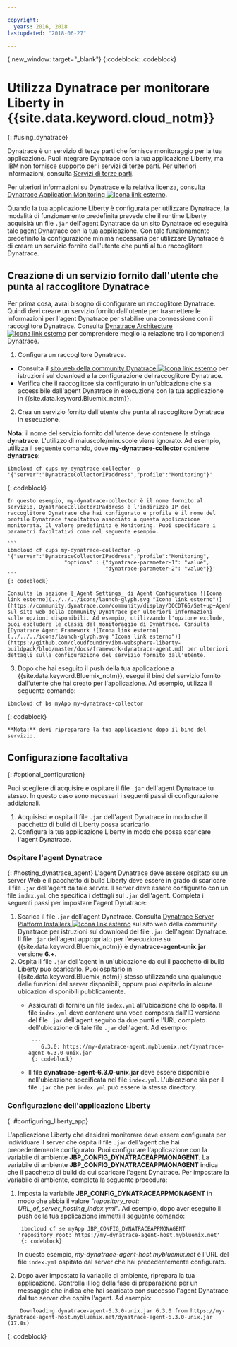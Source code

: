 ```yaml
---

copyright:
  years: 2016, 2018
lastupdated: "2018-06-27"

---
```


{:new_window: target="_blank"}
{:codeblock: .codeblock}

# Utilizza Dynatrace per monitorare Liberty in {{site.data.keyword.cloud_notm}}
{: #using_dynatrace}

Dynatrace è un servizio di terze parti che fornisce monitoraggio per la tua applicazione. Puoi integrare Dynatrace con la tua applicazione Liberty, ma IBM non fornisce supporto per i servizi di terze parti. Per ulteriori informazioni, consulta [Servizi di terze parti](/docs/runtimes-common/buildpackSupport.html#third-party).

Per ulteriori informazioni su Dynatrace e la relativa licenza, consulta [Dynatrace Application Monitoring ![Icona link esterno](../../../icons/launch-glyph.svg "Icona link esterno")](http://www.dynatrace.com/en/products/application-monitoring.html).

Quando la tua applicazione Liberty è configurata per utilizzare Dynatrace, la modalità di funzionamento predefinita
prevede che il runtime Liberty acquisirà un file `.jar` dell'agent Dynatrace da un sito Dynatrace ed eseguirà tale agent
Dynatrace con la tua applicazione.  Con tale funzionamento predefinito la configurazione minima necessaria per utilizzare
Dynatrace è di creare un servizio fornito dall'utente che punti al tuo raccoglitore
Dynatrace.

## Creazione di un servizio fornito dall'utente che punta al raccoglitore Dynatrace

Per prima cosa, avrai bisogno di configurare un raccoglitore Dynatrace.  Quindi devi
creare un servizio fornito dall'utente per trasmettere le informazioni per l'agent Dynatrace per stabilire una connessione con il raccoglitore Dynatrace. Consulta [Dynatrace Architecture ![Icona link esterno](../../../icons/launch-glyph.svg "Icona link esterno")](https://community.dynatrace.com/community/display/DOCDT65/Architecture) per comprendere meglio la relazione tra i componenti Dynatrace.

1. Configura un raccoglitore Dynatrace.
  * Consulta il [sito web della community Dynatrace ![Icona link esterno](../../../icons/launch-glyph.svg "Icona link esterno")](https://community.dynatrace.com/community/display/EVAL/Step+3+-+Connect+Agent+to+Dynatrace) per istruzioni sul download e la configurazione del raccoglitore Dynatrace.
  * Verifica che il raccoglitore sia configurato in un'ubicazione che sia accessibile dall'agent Dynatrace in esecuzione con la tua applicazione in {{site.data.keyword.Bluemix_notm}}.
2. Crea un servizio fornito dall'utente che punta al raccoglitore Dynatrace in esecuzione.

  **Nota:** il nome del servizio fornito dall'utente deve contenere la stringa **dynatrace**. L'utilizzo di maiuscole/minuscole viene ignorato. Ad esempio, utilizza il seguente comando, dove **my-dynatrace-collector** contiene **dynatrace**:
  ```
  ibmcloud cf cups my-dynatrace-collector -p '{"server":"DynatraceCollectorIPaddress","profile":"Monitoring"}'
  ```
  {: codeblock}

    In questo esempio, my-dynatrace-collector è il nome fornito al servizio, DynatraceCollectorIPaddress è l'indirizzo IP del raccoglitore Dynatrace che hai configurato e profile è il nome del profilo Dynatrace facoltativo associato a questa applicazione monitorata. Il valore predefinito è Monitoring. Puoi specificare i parametri facoltativi come nel seguente esempio.

    ```
    ibmcloud cf cups my-dynatrace-collector -p '{"server":"DynatraceCollectorIPaddress","profile":"Monitoring",
                      "options" : {"dynatrace-parameter-1": "value",
                                   "dynatrace-parameter-2": "value"}}'
    ```
    {: codeblock}

    Consulta la sezione [_Agent Settings_ di Agent Configuration ![Icona link esterno](../../../icons/launch-glyph.svg "Icona link esterno")](https://community.dynatrace.com/community/display/DOCDT65/Set+up+Agents) sul sito web della community Dynatrace per ulteriori informazioni sulle opzioni disponibili. Ad esempio, utilizzando l'opzione exclude, puoi escludere le classi dal monitoraggio di Dynatrace. Consulta [Dynatrace Agent Framework ![Icona link esterno](../../../icons/launch-glyph.svg "Icona link esterno")](https://github.com/cloudfoundry/ibm-websphere-liberty-buildpack/blob/master/docs/framework-dynatrace-agent.md) per ulteriori dettagli sulla configurazione del servizio fornito dall'utente.

3. Dopo che hai eseguito il push della tua applicazione a {{site.data.keyword.Bluemix_notm}}, esegui il bind del servizio fornito dall'utente che hai creato per l'applicazione. Ad esempio, utilizza il seguente comando:
  ```
  ibmcloud cf bs myApp my-dynatrace-collector
  ```
  {: codeblock}

    **Nota:** devi ripreparare la tua applicazione dopo il bind del servizio.

## Configurazione facoltativa
{: #optional_configuration}

Puoi scegliere di acquisire e ospitare il file `.jar` dell'agent Dynatrace tu stesso.  In questo caso sono necessari
i seguenti passi di configurazione addizionali.
1. Acquisisci e ospita il file `.jar` dell'agent Dynatrace in modo che il pacchetto di build di Liberty possa scaricarlo.
2. Configura la tua applicazione Liberty in modo che possa scaricare l'agent Dynatrace.

### Ospitare l'agent Dynatrace
{: #hosting_dynatrace_agent}
L'agent Dynatrace deve essere ospitato su un server Web e il pacchetto di build Liberty deve essere in grado di scaricare il file `.jar` dell'agent da tale server. Il server deve essere configurato con un file `index.yml` che specifica i dettagli sul `.jar` dell'agent. Completa i seguenti passi per impostare l'agent Dynatrace:
  1. Scarica il file `.jar` dell'agent Dynatrace. Consulta [Dynatrace Server Platform Installers ![Icona link esterno](../../../icons/launch-glyph.svg "Icona link esterno")](https://community.dynatrace.com/community/display/EVAL/Step+1+-+Download+and+install+Dynatrace) sul sito web della community Dynatrace per istruzioni sul download del file `.jar` dell'agent Dynatrace. Il file `.jar` dell'agent appropriato per l'esecuzione su {{site.data.keyword.Bluemix_notm}} è **dynatrace-agent-unix.jar** versione **6.+**.
  2. Ospita il file `.jar` dell'agent in un'ubicazione da cui il pacchetto di build Liberty può scaricarlo. Puoi ospitarlo in {{site.data.keyword.Bluemix_notm}} stesso utilizzando una qualunque delle funzioni del server disponibili, oppure puoi ospitarlo in alcune ubicazioni disponibili pubblicamente.
     * Assicurati di fornire un file `index.yml` all'ubicazione che lo ospita. Il file `index.yml` deve contenere una voce composta dall'ID versione del file `.jar` dell'agent seguito da due punti e l'URL completo dell'ubicazione di tale file `.jar` dell'agent. Ad esempio:

            ---
               6.3.0: https://my-dynatrace-agent.mybluemix.net/dynatrace-agent-6.3.0-unix.jar
            {: codeblock}

     * Il file **dynatrace-agent-6.3.0-unix.jar** deve essere disponibile nell'ubicazione specificata nel file `index.yml`. L'ubicazione sia per il file `.jar` che per `index.yml` può essere la stessa directory.

### Configurazione dell'applicazione Liberty
{: #configuring_liberty_app}

L'applicazione Liberty che desideri monitorare deve essere configurata per individuare il server che ospita il file `.jar` dell'agent che hai precedentemente configurato. Puoi configurare l'applicazione con la variabile di ambiente **JBP_CONFIG_DYNATRACEAPPMONAGENT**. La variabile di ambiente **JBP_CONFIG_DYNATRACEAPPMONAGENT** indica che il pacchetto di build da cui scaricare l'agent Dynatrace. Per impostare la variabile di ambiente, completa la seguente procedura:

1. Imposta la variabile **JBP_CONFIG_DYNATRACEAPPMONAGENT** in modo che abbia il valore *"repository_root: URL_of_server_hosting_index.yml"*. Ad esempio, dopo aver eseguito il push della tua applicazione immetti il seguente comando:

        ibmcloud cf se myApp JBP_CONFIG_DYNATRACEAPPMONAGENT 'repository_root: https://my-dynatrace-agent-host.mybluemix.net'
        {: codeblock}

    In questo esempio, *my-dynatrace-agent-host.mybluemix.net* è l'URL del file `index.yml` ospitato dal server che hai precedentemente configurato.

2. Dopo aver impostato la variabile di ambiente, riprepara la tua applicazione. Controlla il log della fase di preparazione per un messaggio che indica che hai scaricato con successo l'agent Dynatrace dal tuo server che ospita l'agent. Ad esempio:
```
    Downloading dynatrace-agent-6.3.0-unix.jar 6.3.0 from https://my-dynatrace-agent-host.mybluemix.net/dynatrace-agent-6.3.0-unix.jar (17.8s)
```
{: codeblock}
